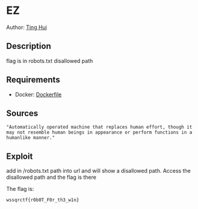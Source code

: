 # EZ

Author: [Ting Hui](https://github.com/ChanTingHui)

## Description

flag is in robots.txt disallowed path

## Requirements

- Docker: [Dockerfile](./Dockerfile)

## Sources

```
"Automatically operated machine that replaces human effort, though it may not resemble human beings in appearance or perform functions in a humanlike manner."
```

## Exploit

add in /robots.txt path into url and will show a disallowed path. Access the disallowed path and the flag is there
<br />

The flag is:

```
wssqrctf{r0b0T_F0r_th3_w1n}
```

